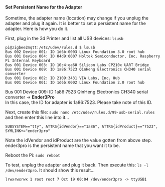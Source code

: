 #### Set Persistent Name for the Adapter  

Sometime, the adapter name (location) may change if you unplug the adapter and plug it again. It is better to set a persistent name for the adapter. Here is how you do it.

First, plug in the 3d Printer and list all USB devices: `lsusb`

    pi@zigbee2mqtt:/etc/udev/rules.d $ lsusb
    Bus 002 Device 001: ID 1d6b:0003 Linux Foundation 3.0 root hub
    Bus 001 Device 004: ID 04d9:0007 Holtek Semiconductor, Inc. Raspberry Pi Internal Keyboard
    Bus 001 Device 003: ID 10c4:ea60 Silicon Labs CP210x UART Bridge
    Bus 001 Device 009: ID 1a86:7523 QinHeng Electronics CH340 serial converter
    Bus 001 Device 002: ID 2109:3431 VIA Labs, Inc. Hub
    Bus 001 Device 001: ID 1d6b:0002 Linux Foundation 2.0 root hub
    
Bus 001 Device 009: ID 1a86:7523 QinHeng Electronics CH340 serial converter  ->  **Ender3Pro**  
In this case, the ID for adapter is 1a86:7523. Please take note of this ID.

Next, create this file: `sudo nano /etc/udev/rules.d/99-usb-serial.rules` and then enter this line into it…

    SUBSYSTEM=="tty", ATTRS{idVendor}=="1a86", ATTRS{idProduct}=="7523", SYMLINK+="ender3pro"

Note the idVendor and idProduct are the value gotten from above step. ender3pro is the persistent name that you want it to be.

Reboot the Pi: `sudo reboot`

To test, unplug the adapter and plug it back. Then execute this: `ls -l /dev/ender3pro`. It should show this result…

    lrwxrwxrwx 1 root root 7 Oct 19 00:04 /dev/ender3pro -> ttyUSB1

